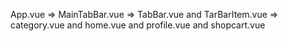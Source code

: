 App.vue => MainTabBar.vue =>
TabBar.vue and TarBarItem.vue =>
category.vue and home.vue and profile.vue
and shopcart.vue
